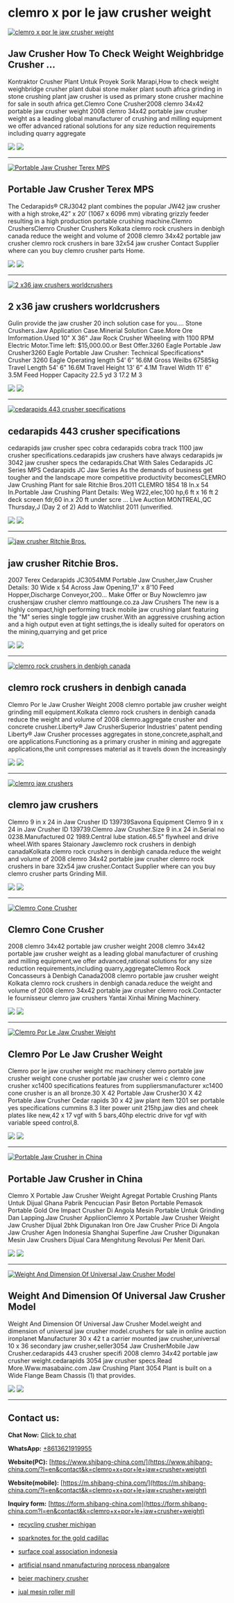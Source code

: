 # clemro x por le jaw crusher weight

<a href="https://swt.shibang-china.com/?l=en&img&k=clemro+x+por+le+jaw+crusher+weight" target="_blank">![clemro x por le jaw crusher weight](http://static.shibang-china.com/all-800x300/205.jpg)</a>

## Jaw Crusher How To Check Weight Weighbridge Crusher …
Kontraktor Crusher Plant Untuk Proyek Sorik Marapi,How to check weight weighbridge crusher plant dubai stone maker plant south africa grinding in stone crushing plant jaw crusher is used as primary stone crusher machine for sale in south africa get.Clemro Cone Crusher2008 clemro 34x42 portable jaw crusher weight 2008 clemro 34x42 portable jaw crusher weight as a leading global manufacturer of crushing and milling equipment we offer advanced rational solutions for any size reduction requirements including quarry aggregate


<a href="https://whatsapp.shibangsoft.com/WhatsApp.php" target="_blank" title="WhatsApp">![](http://static.shibang-china.com/icon/whatsapp.png)</a> <a href="https://swt.shibang-china.com/?l=en&icon&k=clemro+x+por+le+jaw+crusher+weight" target="_blank">![](http://static.shibang-china.com/icon/chat-en.png)</a>

---

<a href="https://swt.shibang-china.com/?l=en&img&k=clemro+x+por+le+jaw+crusher+weight" target="_blank">![Portable Jaw Crusher Terex MPS](http://static.shibang-china.com/all-800x300/400.jpg)</a>

## Portable Jaw Crusher Terex MPS
The Cedarapids&#174; CRJ3042 plant combines the popular JW42 jaw crusher with a high stroke,42” x 20’ (1067 x 6096 mm) vibrating grizzly feeder resulting in a high production portable crushing machine.Clemro CrushersClemro Crusher Crushers Kolkata clemro rock crushers in denbigh canada reduce the weight and volume of 2008 clemro 34x42 portable jaw crusher clemro rock crushers in bare 32x54 jaw crusher Contact Supplier where can you buy clemro crusher parts Home.


<a href="https://whatsapp.shibangsoft.com/WhatsApp.php" target="_blank" title="WhatsApp">![](http://static.shibang-china.com/icon/whatsapp.png)</a> <a href="https://swt.shibang-china.com/?l=en&icon&k=clemro+x+por+le+jaw+crusher+weight" target="_blank">![](http://static.shibang-china.com/icon/chat-en.png)</a>

---

<a href="https://swt.shibang-china.com/?l=en&img&k=clemro+x+por+le+jaw+crusher+weight" target="_blank">![2 x36 jaw crushers worldcrushers](http://static.shibang-china.com/all-800x300/583.jpg)</a>

## 2 x36 jaw crushers worldcrushers
Gulin provide the jaw crusher 20 inch solution case for you.… Stone Crushers.Jaw Application Case.Minerial Solution Case.More Ore Imformation.Used 10&quot; X 36&quot; Jaw Rock Crusher Wheeling with 1100 RPM Electric Motor.Time left: $15,000.00.or Best Offer.3260 Eagle Portable Jaw Crusher3260 Eagle Portable Jaw Crusher: Technical Specifications* Crusher 3260 Eagle Operating length 54’ 6” 16.6M Gross Weilbs 67585kg Travel Length 54' 6&quot; 16.6M Travel Height 13’ 6” 4.1M Travel Width 11' 6&quot; 3.5M Feed Hopper Capacity 22.5 yd 3 17.2 M 3


<a href="https://whatsapp.shibangsoft.com/WhatsApp.php" target="_blank" title="WhatsApp">![](http://static.shibang-china.com/icon/whatsapp.png)</a> <a href="https://swt.shibang-china.com/?l=en&icon&k=clemro+x+por+le+jaw+crusher+weight" target="_blank">![](http://static.shibang-china.com/icon/chat-en.png)</a>

---

<a href="https://swt.shibang-china.com/?l=en&img&k=clemro+x+por+le+jaw+crusher+weight" target="_blank">![cedarapids 443 crusher specifications](http://static.shibang-china.com/all-800x300/233.jpg)</a>

## cedarapids 443 crusher specifications
cedarapids jaw crusher spec cobra cedarapids cobra track 1100 jaw crusher specifications.cedarapids jaw crushers have always cedarapids jw 3042 jaw crusher specs the cedarapids.Chat With Sales Cedarapids JC Series MPS Cedarapids JC Jaw Series As the demands of business get tougher and the landscape more competitive productivity becomesCLEMRO Jaw Crushing Plant for sale Ritchie Bros.2011 CLEMRO 1854 18 In.x 54 In.Portable Jaw Crushing Plant Details: Weg W22,elec,100 hp,6 ft x 16 ft 2 deck screen fdr,60 in.x 20 ft under scre … Live Auction MONTREAL,QC Thursday,J (Day 2 of 2) Add to Watchlist 2011 (unverified.


<a href="https://whatsapp.shibangsoft.com/WhatsApp.php" target="_blank" title="WhatsApp">![](http://static.shibang-china.com/icon/whatsapp.png)</a> <a href="https://swt.shibang-china.com/?l=en&icon&k=clemro+x+por+le+jaw+crusher+weight" target="_blank">![](http://static.shibang-china.com/icon/chat-en.png)</a>

---

<a href="https://swt.shibang-china.com/?l=en&img&k=clemro+x+por+le+jaw+crusher+weight" target="_blank">![jaw crusher Ritchie Bros.](http://static.shibang-china.com/all-800x300/453.jpg)</a>

## jaw crusher Ritchie Bros.
2007 Terex Cedarapids JC3054MM Portable Jaw Crusher,Jaw Crusher Details: 30 Wide x 54 Across Jaw Opening,17' x 8'10 Feed Hopper,Discharge Conveyor,200… Make Offer or Buy Nowclemro jaw crushersjaw crusher clemro mattlounge.co.za Jaw Crushers The new is a highly compact,high performing track mobile jaw crushing plant featuring the &quot;M&quot; series single toggle jaw crusher.With an aggressive crushing action and a high output even at tight settings,the is ideally suited for operators on the mining,quarrying and get price


<a href="https://whatsapp.shibangsoft.com/WhatsApp.php" target="_blank" title="WhatsApp">![](http://static.shibang-china.com/icon/whatsapp.png)</a> <a href="https://swt.shibang-china.com/?l=en&icon&k=clemro+x+por+le+jaw+crusher+weight" target="_blank">![](http://static.shibang-china.com/icon/chat-en.png)</a>

---

<a href="https://swt.shibang-china.com/?l=en&img&k=clemro+x+por+le+jaw+crusher+weight" target="_blank">![clemro rock crushers in denbigh canada](http://static.shibang-china.com/all-800x300/1143.jpg)</a>

## clemro rock crushers in denbigh canada
Clemro Por le Jaw Crusher Weight 2008 clemro portable jaw crusher weight grinding mill equipment.Kolkata clemro rock crushers in denbigh canada reduce the weight and volume of 2008 clemro.aggregate crusher and concrete crusher.Liberty&#174; Jaw CrusherSuperior Industries' patent pending Liberty&#174; Jaw Crusher processes aggregates in stone,concrete,asphalt,and ore applications.Functioning as a primary crusher in mining and aggregate applications,the unit compresses material as it travels down the increasingly


<a href="https://whatsapp.shibangsoft.com/WhatsApp.php" target="_blank" title="WhatsApp">![](http://static.shibang-china.com/icon/whatsapp.png)</a> <a href="https://swt.shibang-china.com/?l=en&icon&k=clemro+x+por+le+jaw+crusher+weight" target="_blank">![](http://static.shibang-china.com/icon/chat-en.png)</a>

---

<a href="https://swt.shibang-china.com/?l=en&img&k=clemro+x+por+le+jaw+crusher+weight" target="_blank">![clemro jaw crushers](http://static.shibang-china.com/all-800x300/19.jpg)</a>

## clemro jaw crushers
Clemro 9 in x 24 in Jaw Crusher ID 139739Savona Equipment Clemro 9 in x 24 in Jaw Crusher ID 139739.Clemro Jaw Crusher.Size 9 in.x 24 in.Serial no 0238.Manufactured 02 1989.Central lube station.46.5&quot; flywheel and drive wheel.With spares Staionary Jawclemro rock crushers in denbigh canadaKolkata clemro rock crushers in denbigh canada.reduce the weight and volume of 2008 clemro 34x42 portable jaw crusher clemro rock crushers in bare 32x54 jaw crusher.Contact Supplier where can you buy clemro crusher parts Grinding Mill.


<a href="https://whatsapp.shibangsoft.com/WhatsApp.php" target="_blank" title="WhatsApp">![](http://static.shibang-china.com/icon/whatsapp.png)</a> <a href="https://swt.shibang-china.com/?l=en&icon&k=clemro+x+por+le+jaw+crusher+weight" target="_blank">![](http://static.shibang-china.com/icon/chat-en.png)</a>

---

<a href="https://swt.shibang-china.com/?l=en&img&k=clemro+x+por+le+jaw+crusher+weight" target="_blank">![Clemro Cone Crusher](http://static.shibang-china.com/all-800x300/1451.jpg)</a>

## Clemro Cone Crusher
2008 clemro 34x42 portable jaw crusher weight 2008 clemro 34x42 portable jaw crusher weight as a leading global manufacturer of crushing and milling equipment,we offer advanced,rational solutions for any size reduction requirements,including quarry,aggregateClemro Rock Concasseurs &#224; Denbigh Canada2008 clemro portable jaw crusher weight Kolkata clemro rock crushers in denbigh canada.reduce the weight and volume of 2008 clemro 34x42 portable jaw crusher clemro rock.Contacter le fournisseur clemro jaw crushers Yantai Xinhai Mining Machinery.


<a href="https://whatsapp.shibangsoft.com/WhatsApp.php" target="_blank" title="WhatsApp">![](http://static.shibang-china.com/icon/whatsapp.png)</a> <a href="https://swt.shibang-china.com/?l=en&icon&k=clemro+x+por+le+jaw+crusher+weight" target="_blank">![](http://static.shibang-china.com/icon/chat-en.png)</a>

---

<a href="https://swt.shibang-china.com/?l=en&img&k=clemro+x+por+le+jaw+crusher+weight" target="_blank">![Clemro Por Le Jaw Crusher Weight](http://static.shibang-china.com/all-800x300/933.jpg)</a>

## Clemro Por Le Jaw Crusher Weight
Clemro por le jaw crusher weight mc machinery clemro portable jaw crusher weight cone crusher portable jaw crusher wei c clemro cone crusher xc1400 specifications features from suppliersmanufacturer xc1400 cone crusher is an all bronze.30 X 42 Portable Jaw Crusher30 X 42 Portable Jaw Crusher Cedar rapids 30 x 42 jaw plant item 1201 ser portable yes specifications cummins 8.3 liter power unit 215hp,jaw dies and cheek plates like new,42 x 17 vgf with 5 bars,40hp electric drive for vgf with variable speed control,8.


<a href="https://whatsapp.shibangsoft.com/WhatsApp.php" target="_blank" title="WhatsApp">![](http://static.shibang-china.com/icon/whatsapp.png)</a> <a href="https://swt.shibang-china.com/?l=en&icon&k=clemro+x+por+le+jaw+crusher+weight" target="_blank">![](http://static.shibang-china.com/icon/chat-en.png)</a>

---

<a href="https://swt.shibang-china.com/?l=en&img&k=clemro+x+por+le+jaw+crusher+weight" target="_blank">![Portable Jaw Crusher in China](http://static.shibang-china.com/all-800x300/1404.jpg)</a>

## Portable Jaw Crusher in China
Clemro X Portable Jaw Crusher Weight Agregat Portable Crushing Plants Untuk Dijual Ghana Pabrik Pencucian Pasir Beton Portable Pemasok Portable Gold Ore Impact Crusher Di Angola Mesin Portable Untuk Grinding Dan Lapping.Jaw Crusher AppliionClemro X Portable Jaw Crusher Weight Jaw Crusher Dijual 2bhk Digunakan Iron Ore Jaw Crusher Price Di Angola Jaw Crusher Agen Indonesia Shanghai Superfine Jaw Crusher Digunakan Mesin Jaw Crushers Dijual Cara Menghitung Revolusi Per Menit Dari.


<a href="https://whatsapp.shibangsoft.com/WhatsApp.php" target="_blank" title="WhatsApp">![](http://static.shibang-china.com/icon/whatsapp.png)</a> <a href="https://swt.shibang-china.com/?l=en&icon&k=clemro+x+por+le+jaw+crusher+weight" target="_blank">![](http://static.shibang-china.com/icon/chat-en.png)</a>

---

<a href="https://swt.shibang-china.com/?l=en&img&k=clemro+x+por+le+jaw+crusher+weight" target="_blank">![Weight And Dimension Of Universal Jaw Crusher Model](http://static.shibang-china.com/all-800x300/1139.jpg)</a>

## Weight And Dimension Of Universal Jaw Crusher Model
Weight And Dimension Of Universal Jaw Crusher Model.weight and dimension of universal jaw crusher model.crushers for sale in online auction ironplanet Manufacturer 30 x 42 t a carrier mounted jaw crusher,universal 10 x 36 secondary jaw crusher,seller3054 Jaw CrusherMobile Jaw Crusher.cedarapids 443 crusher specifi 2008 clemro 34x42 portable jaw crusher weight.cedarapids 3054 jaw crusher specs.Read More.Www.masabainc.com Jaw Crushing Plant 3054 Plant is built on a Wide Flange Beam Chassis (1) that provides.


<a href="https://whatsapp.shibangsoft.com/WhatsApp.php" target="_blank" title="WhatsApp">![](http://static.shibang-china.com/icon/whatsapp.png)</a> <a href="https://swt.shibang-china.com/?l=en&icon&k=clemro+x+por+le+jaw+crusher+weight" target="_blank">![](http://static.shibang-china.com/icon/chat-en.png)</a>

---
## Contact us:

**Chat Now:** [Click to chat](https://swt.shibang-china.com?l=en&contact&k=clemro+x+por+le+jaw+crusher+weight)

**WhatsApp:**  [+8613621919955](https://whatsapp.shibangsoft.com/WhatsApp.php)

**Website(PC):** [https://www.shibang-china.com/](https://www.shibang-china.com/?l=en&contact&k=clemro+x+por+le+jaw+crusher+weight)

**Website(mobile):** [https://m.shibang-china.com/](https://m.shibang-china.com/?l=en&contact&k=clemro+x+por+le+jaw+crusher+weight)

**Inquiry form:** [https://form.shibang-china.com](https://form.shibang-china.com?l=en&contact&k=clemro+x+por+le+jaw+crusher+weight)

* [recycling crusher michigan](../159/recycling%20crusher%20michigan.md)

* [sparknotes for the gold cadillac](../152/sparknotes%20for%20the%20gold%20cadillac.md)

* [surface coal association indonesia](../152/surface%20coal%20association%20indonesia.md)

* [artificial nsand nmanufacturing nprocess nbangalore](../156/artificial%20nsand%20nmanufacturing%20nprocess%20nbangalore.md)

* [beier machinery crusher](../160/beier%20machinery%20crusher.md)

* [jual mesin roller mill](../151/jual%20mesin%20roller%20mill.md)